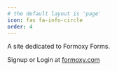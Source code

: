 ```yaml
---
# the default layout is 'page'
icon: fas fa-info-circle
order: 4
---
```


A site dedicated to Formoxy Forms.

Signup or Login at [formoxy.com](https://formoxy.com)

<!-- 
> Add Markdown syntax content to file `_tabs/about.md`{: .filepath } and it will show up on this page.
{: .prompt-tip } -->
